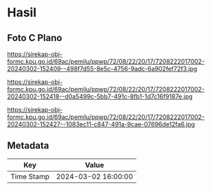 # Hasil

## Foto C Plano

https://sirekap-obj-formc.kpu.go.id/69ac/pemilu/ppwp/72/08/22/20/17/7208222017002-20240302-152409--498f7d55-8e5c-4756-9adc-6a902fef72f3.jpg

https://sirekap-obj-formc.kpu.go.id/69ac/pemilu/ppwp/72/08/22/20/17/7208222017002-20240302-152418--d0a5499c-5bb7-491c-8fb1-1d7c16f9187e.jpg

https://sirekap-obj-formc.kpu.go.id/69ac/pemilu/ppwp/72/08/22/20/17/7208222017002-20240302-152427--1083ec11-c847-491a-9cae-07696de12fa6.jpg


## Metadata

| Key        | Value               |
| ---------- | ------------------- |
| Time Stamp | 2024-03-02 16:00:00 |



